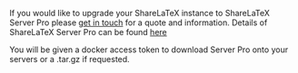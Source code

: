 If you would like to upgrade your ShareLaTeX instance to ShareLaTeX Server Pro please [get in touch](https://www.sharelatex.com/university/trial.html?ref=github) for a quote and information. Details of ShareLaTeX Server Pro can be found [here](https://www.sharelatex.com/university/onsite.html)


You will be given a docker access token to download Server Pro onto your servers or a .tar.gz if requested.